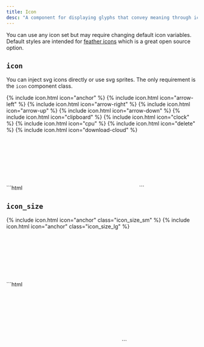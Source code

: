 ```yaml
---
title: Icon
desc: "A component for displaying glyphs that convey meaning through iconography."
---
```


<div class="notice notice_type_info">You can use any icon set but may require changing default icon variables. Default styles are intended for <a href="https://feathericons.com/">feather icons</a> which is a great open source option.</div>

## `icon`

You can inject svg icons directly or use svg sprites. The only requirement is the `icon` component class.

<div class="demo grid grid_md">
  <div class="demo__render grid__item">
    {% include icon.html icon="anchor" %}
    {% include icon.html icon="arrow-left" %}
    {% include icon.html icon="arrow-right" %}
    {% include icon.html icon="arrow-up" %}
    {% include icon.html icon="arrow-down" %}
    {% include icon.html icon="clipboard" %}
    {% include icon.html icon="clock" %}
    {% include icon.html icon="cpu" %}
    {% include icon.html icon="delete" %}
    {% include icon.html icon="download-cloud" %}
  </div>
  <div class="grid__item size_6">
  <div class="demo__code" markdown="1">
```html
<svg role="img" class="icon">
  <use xlink:href="#github"></use>
</svg>
```
  </div>
  </div>
</div>

## `icon_size`

<div class="demo grid grid_md">
  <div class="demo__render grid__item">
    <div class="level level_wrap">
      {% include icon.html icon="anchor" class="icon_size_sm" %}
      {% include icon.html icon="anchor" class="icon_size_lg" %}
    </div>
  </div>
  <div class="grid__item size_6">
  <div class="demo__code" markdown="1">
```html
<svg role="img" class="icon icon_size_sm">
  <use xlink:href="#anchor"></use>
</svg>

<svg role="img" class="icon icon_size_lg">
  <use xlink:href="#anchor"></use>
</svg>
```
  </div>
  </div>
</div>
